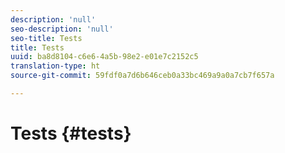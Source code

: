 ```yaml
---
description: 'null'
seo-description: 'null'
seo-title: Tests
title: Tests
uuid: ba8d8104-c6e6-4a5b-98e2-e01e7c2152c5
translation-type: ht
source-git-commit: 59fdf0a7d6b646ceb0a33bc469a9a0a7cb7f657a

---
```



# Tests {#tests}

